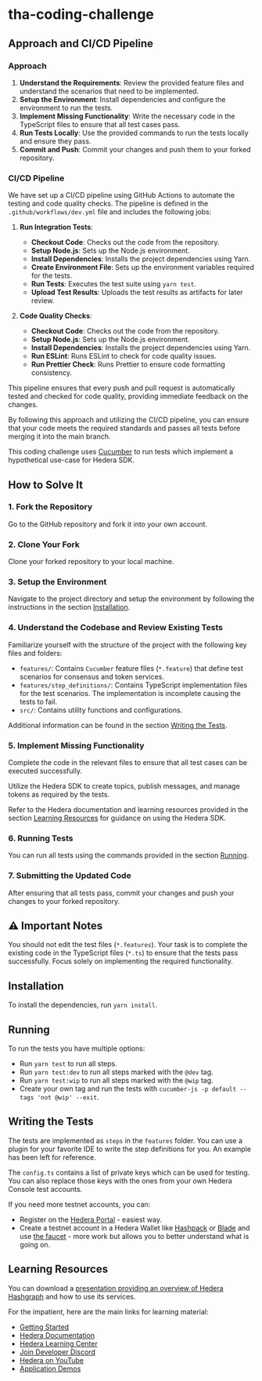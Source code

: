 # tha-coding-challenge


## Approach and CI/CD Pipeline

### Approach

1. **Understand the Requirements**: Review the provided feature files and understand the scenarios that need to be implemented.
2. **Setup the Environment**: Install dependencies and configure the environment to run the tests.
3. **Implement Missing Functionality**: Write the necessary code in the TypeScript files to ensure that all test cases pass.
4. **Run Tests Locally**: Use the provided commands to run the tests locally and ensure they pass.
5. **Commit and Push**: Commit your changes and push them to your forked repository.

### CI/CD Pipeline

We have set up a CI/CD pipeline using GitHub Actions to automate the testing and code quality checks. The pipeline is defined in the `.github/workflows/dev.yml` file and includes the following jobs:

1. **Run Integration Tests**:
   - **Checkout Code**: Checks out the code from the repository.
   - **Setup Node.js**: Sets up the Node.js environment.
   - **Install Dependencies**: Installs the project dependencies using Yarn.
   - **Create Environment File**: Sets up the environment variables required for the tests.
   - **Run Tests**: Executes the test suite using `yarn test`.
   - **Upload Test Results**: Uploads the test results as artifacts for later review.

2. **Code Quality Checks**:
   - **Checkout Code**: Checks out the code from the repository.
   - **Setup Node.js**: Sets up the Node.js environment.
   - **Install Dependencies**: Installs the project dependencies using Yarn.
   - **Run ESLint**: Runs ESLint to check for code quality issues.
   - **Run Prettier Check**: Runs Prettier to ensure code formatting consistency.

This pipeline ensures that every push and pull request is automatically tested and checked for code quality, providing immediate feedback on the changes.

By following this approach and utilizing the CI/CD pipeline, you can ensure that your code meets the required standards and passes all tests before merging it into the main branch.



This coding challenge uses [Cucumber](https://cucumber.io/) to run tests which implement a hypothetical use-case for Hedera SDK.

## How to Solve It

### 1. Fork the Repository

Go to the GitHub repository and fork it into your own account.

### 2. Clone Your Fork

Clone your forked repository to your local machine.

### 3. Setup the Environment

Navigate to the project directory and setup the environment by following the instructions in the section [Installation](#installation).

### 4. Understand the Codebase and Review Existing Tests

Familiarize yourself with the structure of the project with the following key files and folders:

- `features/`: Contains `Cucumber` feature files (`*.feature`) that define test scenarios for consensus and token services.
- `features/step_definitions/`: Contains TypeScript implementation files for the test scenarios. The implementation is incomplete causing the tests to fail.
- `src/`: Contains utility functions and configurations.

Additional information can be found in the section [Writing the Tests](#writing-the-tests).

### 5. Implement Missing Functionality

Complete the code in the relevant files to ensure that all test cases can be executed successfully.

Utilize the Hedera SDK to create topics, publish messages, and manage tokens as required by the tests.

Refer to the Hedera documentation and learning resources provided in the section [Learning Resources](#learning-resources) for guidance on using the Hedera SDK.

### 6. Running Tests

You can run all tests using the commands provided in the section [Running](#running).

### 7. Submitting the Updated Code

After ensuring that all tests pass, commit your changes and push your changes to your forked repository.

## ⚠️ Important Notes

You should not edit the test files (`*.features`). Your task is to complete the existing code in the TypeScript files (`*.ts`) to ensure that the tests pass successfully. Focus solely on implementing the required functionality.

## Installation

To install the dependencies, run `yarn install`.

## Running

To run the tests you have multiple options:

- Run `yarn test` to run all steps.
- Run `yarn test:dev` to run all steps marked with the `@dev` tag.
- Run `yarn test:wip` to run all steps marked with the `@wip` tag.
- Create your own tag and run the tests with `cucumber-js -p default --tags 'not @wip' --exit`.

## Writing the Tests

The tests are implemented as `steps` in the `features` folder. You can use a plugin for your favorite IDE to write the step definitions for you. An example has been left for reference.

The `config.ts` contains a list of private keys which can be used for testing. You can also replace those keys with the ones from your own Hedera Console test accounts.

If you need more testnet accounts, you can:

- Register on the [Hedera Portal](https://portal.hedera.com/register) - easiest way.
- Create a testnet account in a Hedera Wallet like [Hashpack](https://www.hashpack.app/) or [Blade](https://bladewallet.io/) and use [the faucet](https://portal.hedera.com) - more work but allows you to better understand what is going on.

## Learning Resources

You can download a [presentation providing an overview of Hedera Hashgraph](https://hashgraph.atlassian.net/wiki/external/NTdiYjA4ZDZiMWQxNDAzNjg4NTI3ODgyZjE0YzU1MjY) and how to use its services.

For the impatient, here are the main links for learning material:

- [Getting Started](https://hedera.com/get-started)
- [Hedera Documentation](https://docs.hedera.com/hedera)
- [Hedera Learning Center](https://hedera.com/learning/what-is-hedera-hashgraph)
- [Join Developer Discord](https://hedera.com/discord)
- [Hedera on YouTube](https://www.youtube.com/c/HederaHashgraph)
- [Application Demos](https://docs.hedera.com/guides/resources/demo-applications)
